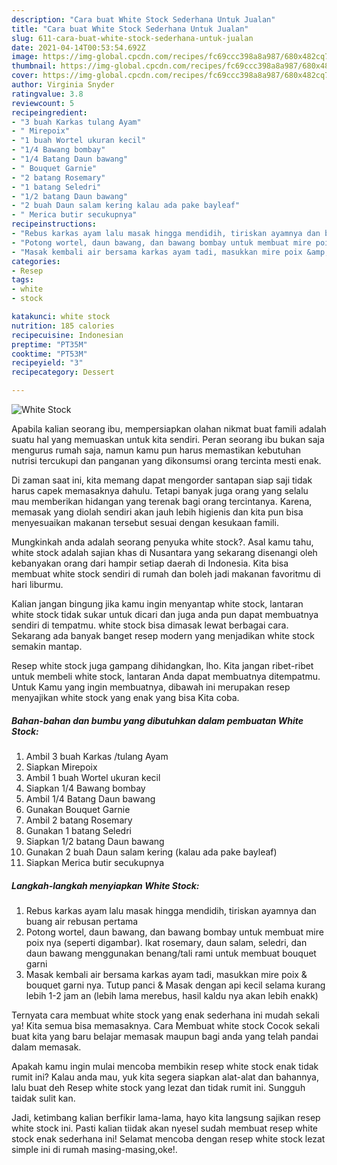 ```yaml
---
description: "Cara buat White Stock Sederhana Untuk Jualan"
title: "Cara buat White Stock Sederhana Untuk Jualan"
slug: 611-cara-buat-white-stock-sederhana-untuk-jualan
date: 2021-04-14T00:53:54.692Z
image: https://img-global.cpcdn.com/recipes/fc69ccc398a8a987/680x482cq70/white-stock-foto-resep-utama.jpg
thumbnail: https://img-global.cpcdn.com/recipes/fc69ccc398a8a987/680x482cq70/white-stock-foto-resep-utama.jpg
cover: https://img-global.cpcdn.com/recipes/fc69ccc398a8a987/680x482cq70/white-stock-foto-resep-utama.jpg
author: Virginia Snyder
ratingvalue: 3.8
reviewcount: 5
recipeingredient:
- "3 buah Karkas tulang Ayam"
- " Mirepoix"
- "1 buah Wortel ukuran kecil"
- "1/4 Bawang bombay"
- "1/4 Batang Daun bawang"
- " Bouquet Garnie"
- "2 batang Rosemary"
- "1 batang Seledri"
- "1/2 batang Daun bawang"
- "2 buah Daun salam kering kalau ada pake bayleaf"
- " Merica butir secukupnya"
recipeinstructions:
- "Rebus karkas ayam lalu masak hingga mendidih, tiriskan ayamnya dan buang air rebusan pertama"
- "Potong wortel, daun bawang, dan bawang bombay untuk membuat mire poix nya (seperti digambar). Ikat rosemary, daun salam, seledri, dan daun bawang menggunakan benang/tali rami untuk membuat bouquet garni"
- "Masak kembali air bersama karkas ayam tadi, masukkan mire poix &amp; bouquet garni nya. Tutup panci &amp; Masak dengan api kecil selama kurang lebih 1-2 jam an (lebih lama merebus, hasil kaldu nya akan lebih enakk)"
categories:
- Resep
tags:
- white
- stock

katakunci: white stock 
nutrition: 185 calories
recipecuisine: Indonesian
preptime: "PT35M"
cooktime: "PT53M"
recipeyield: "3"
recipecategory: Dessert

---
```



![White Stock](https://img-global.cpcdn.com/recipes/fc69ccc398a8a987/680x482cq70/white-stock-foto-resep-utama.jpg)

Apabila kalian seorang ibu, mempersiapkan olahan nikmat buat famili adalah suatu hal yang memuaskan untuk kita sendiri. Peran seorang ibu bukan saja mengurus rumah saja, namun kamu pun harus memastikan kebutuhan nutrisi tercukupi dan panganan yang dikonsumsi orang tercinta mesti enak.

Di zaman  saat ini, kita memang dapat mengorder santapan siap saji tidak harus capek memasaknya dahulu. Tetapi banyak juga orang yang selalu mau memberikan hidangan yang terenak bagi orang tercintanya. Karena, memasak yang diolah sendiri akan jauh lebih higienis dan kita pun bisa menyesuaikan makanan tersebut sesuai dengan kesukaan famili. 



Mungkinkah anda adalah seorang penyuka white stock?. Asal kamu tahu, white stock adalah sajian khas di Nusantara yang sekarang disenangi oleh kebanyakan orang dari hampir setiap daerah di Indonesia. Kita bisa membuat white stock sendiri di rumah dan boleh jadi makanan favoritmu di hari liburmu.

Kalian jangan bingung jika kamu ingin menyantap white stock, lantaran white stock tidak sukar untuk dicari dan juga anda pun dapat membuatnya sendiri di tempatmu. white stock bisa dimasak lewat berbagai cara. Sekarang ada banyak banget resep modern yang menjadikan white stock semakin mantap.

Resep white stock juga gampang dihidangkan, lho. Kita jangan ribet-ribet untuk membeli white stock, lantaran Anda dapat membuatnya ditempatmu. Untuk Kamu yang ingin membuatnya, dibawah ini merupakan resep menyajikan white stock yang enak yang bisa Kita coba.

<!--inarticleads1-->

##### Bahan-bahan dan bumbu yang dibutuhkan dalam pembuatan White Stock:

1. Ambil 3 buah Karkas /tulang Ayam
1. Siapkan  Mirepoix
1. Ambil 1 buah Wortel ukuran kecil
1. Siapkan 1/4 Bawang bombay
1. Ambil 1/4 Batang Daun bawang
1. Gunakan  Bouquet Garnie
1. Ambil 2 batang Rosemary
1. Gunakan 1 batang Seledri
1. Siapkan 1/2 batang Daun bawang
1. Gunakan 2 buah Daun salam kering (kalau ada pake bayleaf)
1. Siapkan  Merica butir secukupnya




<!--inarticleads2-->

##### Langkah-langkah menyiapkan White Stock:

1. Rebus karkas ayam lalu masak hingga mendidih, tiriskan ayamnya dan buang air rebusan pertama
1. Potong wortel, daun bawang, dan bawang bombay untuk membuat mire poix nya (seperti digambar). Ikat rosemary, daun salam, seledri, dan daun bawang menggunakan benang/tali rami untuk membuat bouquet garni
1. Masak kembali air bersama karkas ayam tadi, masukkan mire poix &amp; bouquet garni nya. Tutup panci &amp; Masak dengan api kecil selama kurang lebih 1-2 jam an (lebih lama merebus, hasil kaldu nya akan lebih enakk)




Ternyata cara membuat white stock yang enak sederhana ini mudah sekali ya! Kita semua bisa memasaknya. Cara Membuat white stock Cocok sekali buat kita yang baru belajar memasak maupun bagi anda yang telah pandai dalam memasak.

Apakah kamu ingin mulai mencoba membikin resep white stock enak tidak rumit ini? Kalau anda mau, yuk kita segera siapkan alat-alat dan bahannya, lalu buat deh Resep white stock yang lezat dan tidak rumit ini. Sungguh taidak sulit kan. 

Jadi, ketimbang kalian berfikir lama-lama, hayo kita langsung sajikan resep white stock ini. Pasti kalian tiidak akan nyesel sudah membuat resep white stock enak sederhana ini! Selamat mencoba dengan resep white stock lezat simple ini di rumah masing-masing,oke!.

